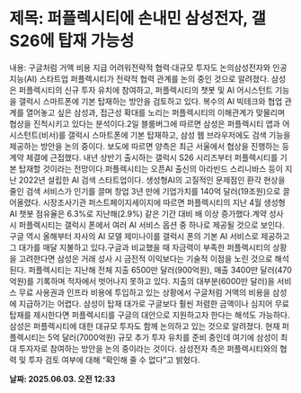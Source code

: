 # **제목: 퍼플렉시티에 손내민 삼성전자, 갤S26에 탑재 가능성**

  내용: 구글처럼 거액 비용 지급 어려워전략적 협력·대규모 투자도 논의삼성전자와 인공지능(AI) 스타트업 퍼플렉시티가 전략적 협력 관계를 논의 중인 것으로 알려졌다. 삼성은 퍼플렉시티의 신규 투자 유치에 참여하고, 퍼플렉시티의 챗봇 및 AI 어시스턴트 기능을 갤럭시 스마트폰에 기본 탑재하는 방안을 검토하고 있다. 복수의 AI 빅테크와 협업 관계를 열어놓고 싶은 삼성과, 접근성 확대를 노리는 퍼플렉시티의 이해관계가 맞물리며 협상을 진척시키고 있다는 분석이다.2일 블룸버그에 따르면 삼성은 퍼플렉시티 앱과 어시스턴트(비서)를 갤럭시 스마트폰에 기본 탑재하고, 삼성 웹 브라우저에도 검색 기능을 제공하는 방안을 논의 중이다. 보도에 따르면 양측은 최근 서울에서 협상을 진행하는 등 계약 체결에 근접했다. 내년 상반기 출시하는 갤럭시 S26 시리즈부터 퍼플렉시티를 기본 탑재할 것이라는 전망이다.퍼플렉시티는 오픈AI 출신의 아라빈드 스리니바스 등이 지난 2022년 설립한 AI 검색 스타트업이다. 생성형AI의 고질적인 문제점인 환각 현상을 줄인 검색 서비스가 인기를 끌며 창업 3년 만에 기업가치를 140억 달러(19조원)으로 끌어올렸다. 시장조사기관 퍼스트페이지세이지에 따르면 퍼플렉시티의 지난 4월 생성형AI 챗봇 점유율은 6.3%로 지난해(2.9%) 같은 기간 대비 배 이상 증가했다.계약 성사 시 퍼플렉시티는 갤럭시 폰에서 여러 AI 서비스 옵션 중 하나로 제공될 것으로 보인다. 구글 역시 올해부터 자사의 AI 모델 제미나이를 갤럭시 폰의 기본 AI 서비스로 제공하고 그 대가를 매달 지불하고 있다.구글과 비교했을 때 자금력이 부족한 퍼플렉시티의 상황을 고려한다면 삼성은 거래 성사 시 금전적 이익보다는 기술적 이점을 노린 것으로 해석된다. 퍼플렉시티는 지난해 전체 지출 6500만 달러(900억원), 매출 3400만 달러(470억원)를 기록하며 적자에서 벗어나지 못하고 있다. 지출의 대부분(6000만 달러)을 서비스 무료 사용권과 인프라 비용에 투입하고 있는 상황에서 구글처럼 거액의 비용을 삼성에 지급하기는 어렵다. 삼성이 탑재 대가로 구글보다 훨씬 저렴한 금액이나 심지어 무료 탑재를 제시한다면 퍼플렉시티를 구글의 대안으로 지원하고자 한다는 해석도 가능하다.삼성은 퍼플렉시티에 대한 대규모 투자도 함께 논의하고 있는 것으로 알려졌다. 현재 퍼플렉시티는 5억 달러(7000억원) 규모 추가 투자 유치를 준비 중인데 여기에 삼성이 최대 투자자로 참여하는 방안을 논의 중이라는 것이다. 삼성전자 측은 퍼플렉시티와의 협력 및 투자 검토 여부에 대해 “확인해 줄 수 없다”고 밝혔다.

  **날짜: 2025.06.03. 오전 12:33**